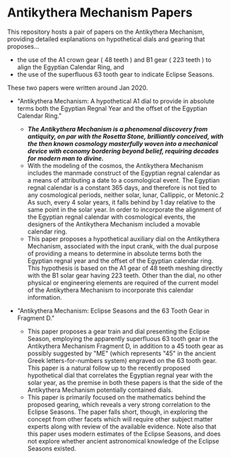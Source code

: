 # Antikythera Mechanism Papers

This repository hosts a pair of papers on the Antikythera Mechanism, providing detailed explanations on hypothetical dials and gearing that proposes...

- the use of the A1 crown gear ( 48 teeth ) and B1 gear ( 223 teeth ) to align the Egyptian Calendar Ring, and
- the use of the superfluous 63 tooth gear to indicate Eclipse Seasons.

These two papers were written around Jan 2020.

- "Antikythera Mechanism: A hypothetical A1 dial to provide in absolute terms both the Egyptian Regnal Year and the offset of the Egyptian Calendar Ring."

  - ***The Antikythera Mechanism is a phenomenal discovery from antiquity, on par with the Rosetta Stone, brilliantly conceived, with the then known cosmology masterfully woven into a mechanical device with economy bordering beyond belief, requiring decades for modern man to divine.***
  - With the modeling of the cosmos, the Antikythera Mechanism includes the manmade construct of the Egyptian regnal calendar as a means of attributing a date to a cosmological event. The Egyptian regnal calendar is a constant 365 days, and therefore is not tied to any cosmological periods, neither solar, lunar, Callippic, or Metonic.2 As such, every 4 solar years, it falls behind by 1 day relative to the same point in the solar year. In order to incorporate the alignment of the Egyptian regnal calendar with cosmological events, the designers of the Antikythera Mechanism included a movable calendar ring.
  - This paper proposes a hypothetical auxiliary dial on the Antikythera Mechanism, associated with the input crank, with the dual purpose of providing a means to determine in absolute terms both the Egyptian regnal year and the offset of the Egyptian calendar ring. This hypothesis is based on the A1 gear of 48 teeth meshing directly with the B1 solar gear having 223 teeth. Other than the dial, no other physical or engineering elements are required of the current model of the Antikythera Mechanism to incorporate this calendar information.
  
- "Antikythera Mechanism: Eclipse Seasons and the 63 Tooth Gear in Fragment D."

  - This paper proposes a gear train and dial presenting the Eclipse Season, employing the apparently superfluous 63 tooth gear in the Antikythera Mechanism Fragment D, in addition to a 45 tooth gear as possibly suggested by "ME" (which represents "45" in the ancient Greek letters-for-numbers system) engraved on the 63 tooth gear. This paper is a natural follow up to the recently proposed hypothetical dial that correlates the Egyptian regnal year with the solar year, as the premise in both these papers is that the side of the Antikythera Mechanism potentially contained dials.
  - This paper is primarily focused on the mathematics behind the proposed gearing, which reveals a very strong correlation to the Eclipse Seasons. The paper falls short, though, in exploring the concept from other facets which will require other subject matter experts along with review of the available evidence. Note also that this paper uses modern estimates of the Eclipse Seasons, and does not explore whether ancient astronomical knowledge of the Eclipse Seasons existed.
